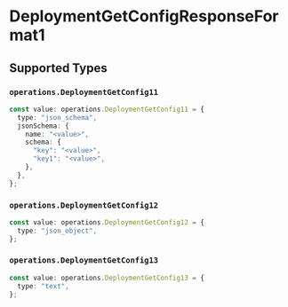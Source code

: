 # DeploymentGetConfigResponseFormat1


## Supported Types

### `operations.DeploymentGetConfig11`

```typescript
const value: operations.DeploymentGetConfig11 = {
  type: "json_schema",
  jsonSchema: {
    name: "<value>",
    schema: {
      "key": "<value>",
      "key1": "<value>",
    },
  },
};
```

### `operations.DeploymentGetConfig12`

```typescript
const value: operations.DeploymentGetConfig12 = {
  type: "json_object",
};
```

### `operations.DeploymentGetConfig13`

```typescript
const value: operations.DeploymentGetConfig13 = {
  type: "text",
};
```

